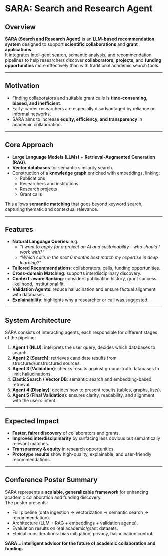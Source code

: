 # SARA: Search and Research Agent

## Overview
**SARA (Search and Research Agent)** is an **LLM-based recommendation system** designed to support **scientific collaborations** and **grant applications**.  
It integrates intelligent search, semantic analysis, and recommendation pipelines to help researchers discover **collaborators**, **projects**, and **funding opportunities** more effectively than with traditional academic search tools.

---

## Motivation
- Finding collaborators and suitable grant calls is **time-consuming, biased, and inefficient**.  
- Early-career researchers are especially disadvantaged by reliance on informal networks.  
- SARA aims to increase **equity, efficiency, and transparency** in academic collaboration.

---

## Core Approach
- **Large Language Models (LLMs)** + **Retrieval-Augmented Generation (RAG)**.  
- **Vector databases** for semantic similarity search.  
- Construction of a **knowledge graph** enriched with embeddings, linking:
  - Publications  
  - Researchers and institutions  
  - Research projects  
  - Grant calls  

This allows **semantic matching** that goes beyond keyword search, capturing thematic and contextual relevance.

---

## Features
- **Natural Language Queries**: e.g.  
  - *“I want to apply for a project on AI and sustainability—who should I work with?”*  
  - *“Which calls in the next 6 months best match my expertise in deep learning?”*  
- **Tailored Recommendations**: collaborators, calls, funding opportunities.  
- **Cross-domain Matching**: supports interdisciplinary discovery.  
- **Context-aware Ranking**: considers publication history, grant success likelihood, institutional fit.  
- **Validation Agents**: reduce hallucination and ensure factual alignment with databases.  
- **Explainability**: highlights why a researcher or call was suggested.  

---

## System Architecture
SARA consists of interacting agents, each responsible for different stages of the pipeline:

1. **Agent 1 (NLU)**: interprets the user query, decides which databases to search.  
2. **Agent 2 (Search)**: retrieves candidate results from structured/unstructured sources.  
3. **Agent 3 (Validation)**: checks results against ground-truth databases to limit hallucinations.  
4. **ElasticSearch / Vector DB**: semantic search and embedding-based retrieval.  
5. **Agent 4 (Display)**: decides how to present results (tables, graphs, lists).  
6. **Agent 5 (Final Validation)**: ensures clarity, readability, and alignment with the user’s intent.  

---

## Expected Impact
- **Faster, fairer discovery** of collaborators and grants.  
- **Improved interdisciplinarity** by surfacing less obvious but semantically relevant matches.  
- **Transparency & equity** in research opportunities.  
- **Prototype results** show high-quality, explainable, and user-friendly recommendations.  

---

## Conference Poster Summary
SARA represents a **scalable, generalizable framework** for enhancing academic collaboration and funding discovery.  
The poster presents:
- Full pipeline (data ingestion → vectorization → semantic search → recommendation).  
- Architecture (LLM + RAG + embeddings + validation agents).  
- Evaluation results on real academic/grant datasets.  
- Ethical considerations: bias mitigation, privacy, hallucination control.  

**SARA = intelligent advisor for the future of academic collaboration and funding.**
